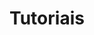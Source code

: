 ---
layout: posts_by_tutoriais
categories: tutoriais
title: Tutoriais
permalink: /category/tutoriais
---